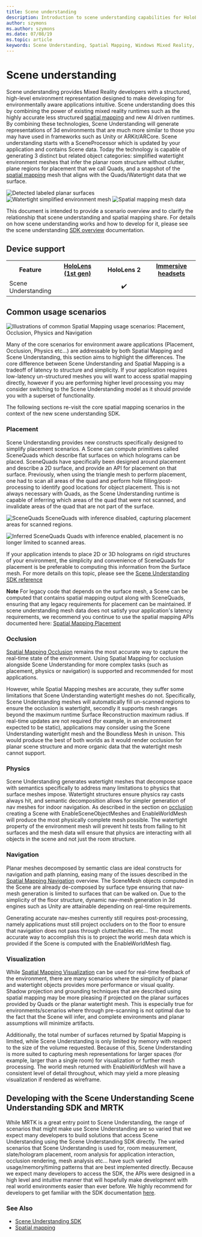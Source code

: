 ```yaml
---
title: Scene understanding
description: Introduction to scene understanding capabilities for HoloLens
author: szymons
ms.author: szymons
ms.date: 07/08/19
ms.topic: article
keywords: Scene Understanding, Spatial Mapping, Windows Mixed Reality, Unity
---
```


# Scene understanding

Scene understanding provides Mixed Reality developers with a structured, high-level environment representation designed to make developing for environmentally aware applications intuitive. Scene understanding does this by combining the power of existing mixed reality runtimes such as the highly accurate less structured [spatial mapping](spatial-mapping.md) and new AI driven runtimes. By combining these technologies, Scene Understanding will generate representations of 3d environments that are much more similar to those you may have used in frameworks such as Unity or ARKit/ARCore. Scene understanding starts with a SceneProcessor which is updated by your application and contains Scene data. Today the technology is capable of generating 3 distinct but related object categories: simplified watertight environment meshes that infer the planar room structure without clutter, plane regions for placement that we call Quads, and a snapshot of the [spatial mapping](spatial-mapping.md) mesh that aligns with the Quads/Watertight data that we surface.

![Detected labeled planar surfaces](images/SUQuads.png)
![Watertight simplified environment mesh](images/SUWatertight.png)
![Spatial mapping mesh data](images/SUBoundless.png)

This document is intended to provide a scenario overview and to clarify the relationship that scene understanding and spatial mapping share. For details on how scene understanding works and how to develop for it, please see the scene understanding [SDK overview](scene-understanding-SDK.md) documentation.

## Device support

<table>
<tr>
<th>Feature</th><th style="width:150px"> <a href="hololens-hardware-details.md">HoloLens (1st gen)</a></th><th style="width:150px">HoloLens 2</th><th style="width:150px"> <a href="immersive-headset-hardware-details.md">Immersive headsets</a></th>
</tr><tr>
<td> Scene Understanding</td><td style="text-align: center;">️</td><td style="text-align: center;"> ✔️</td><td style="text-align: center;"></td>
</tr>
</table>

## Common usage scenarios

![Illustrations of common Spatial Mapping usage scenarios: Placement, Occlusion, Physics and Navigation](images/sm-concepts-1000px.png)

Many of the core scenarios for environment aware applications (Placement, Occlusion, Physics etc...) are addressable by both Spatial Mapping and Scene Understanding, this section aims to highlight the differences. The core difference between Scene Understanding and Spatial Mapping is a tradeoff of latency to structure and simplicity. If your application requires low-latency un-structured meshes you will want to access spatial mapping directly, however if you are performing higher level processing you may consider switching to the Scene Understanding model as it should provide you with a superset of functionality.

 The following sections re-visit the core spatial mapping scenarios in the context of the new scene understanding SDK.

### Placement

Scene Understanding provides new constructs specifically designed to simplify placement scenarios. A Scene can compute primitives called SceneQuads which describe flat surfaces on which holograms can be placed. SceneQuads have specifically been designed around placement and describe a 2D surface, and provide an API for placement on that surface. Previously, when using the triangle mesh to perform placement, one had to scan all areas of the quad and perform hole filling/post-processing to identify good locations for object placement. This is not always necessary with Quads, as the Scene Understanding runtime is capable of inferring which areas of the quad that were not scanned, and invalidate areas of the quad that are not part of the surface.

![SceneQuads](images/SUQuads.png) 
SceneQuads with inference disabled, capturing placement areas for scanned regions.

![Inferred SceneQuads](images/SUWatertight.png) 
Quads with inference enabled, placement is no longer limited to scanned areas.

If your application intends to place 2D or 3D holograms on rigid structures of your environment, the simplicity and convenience of SceneQuads for placement is be preferable to computing this information from the Surface mesh. For more details on this topic, please see the [Scene Understanding SDK reference](scene-understanding-SDK.md)

**Note** For legacy code that depends on the surface mesh, a Scene can be computed that contains spatial mapping output along with SceneQuads, ensuring that any legacy requirements for placement can be maintained. If scene understanding mesh data does not satisfy your application's latency requirements, we recommend you continue to use the spatial mapping APIs documented here: [Spatial Mapping Placement](spatial-mapping.md#Placement)

### Occlusion

[Spatial Mapping Occlusion](spatial-mapping.md#Occlusion) remains the most accurate way to capture the real-time state of the environment. Using Spatial Mapping for occlusion alongside Scene Understanding for more complex tasks (such as placement, physics or navigation) is supported and recommended for most applications.

However, while Spatial Mapping meshes are accurate, they suffer some limitations that Scene Understanding watertight meshes do not. Specifically, Scene Understanding meshes will automatically fill un-scanned regions to ensure the occlusion is watertight, secondly it supports mesh ranges beyond the maximum runtime Surface Reconstruction maximum radius. If real-time updates are not required (for example, in an environment expected to be static), applications may consider using the Scene Understanding watertight mesh and the Boundless Mesh in unison. This would produce the best of both worlds as it would render occlusion for planar scene structure and more organic data that the watertight mesh cannot support.

### Physics

Scene Understanding generates watertight meshes that decompose space with semantics specifically to address many limitations to physics that surface meshes impose. Watertight structures ensure physics ray casts always hit, and semantic decomposition allows for simpler generation of nav meshes for indoor navigation. As described in the section on [occlusion](#Occlusion) creating a Scene with EnableSceneObjectMeshes and EnableWorldMesh will produce the most physically complete mesh possible. The watertight property of the environment mesh will prevent hit tests from failing to hit surfaces and the mesh data will ensure that physics are interacting with all objects in the scene and not just the room structure.

### Navigation

Planar meshes decomposed by semantic class are ideal constructs for navigation and path planning, easing many of the issues described in the [Spatial Mapping Navigation](spatial-mapping.md#Navigation) overview. The SceneMesh objects computed in the Scene are already de-composed by surface type ensuring that nav-mesh generation is limited to surfaces that can be walked on. Due to the simplicity of the floor structure, dynamic nav-mesh generation in 3d engines such as Unity are attainable depending on real-time requirements.

Generating accurate nav-meshes currently still requires post-processing, namely applications must still project occluders on to the floor to ensure that navigation does not pass through clutter/tables etc... The most accurate way to accomplish this is to project the world mesh data which is provided if the Scene is computed with the EnableWorldMesh flag.

### Visualization

While [Spatial Mapping Visualization](spatial-mapping.md#Visualization) can be used for real-time feedback of the environment, there are many scenarios where the simplicity of planar and watertight objects provides more performance or visual quality. Shadow projection and grounding techniques that are described using spatial mapping may be more pleasing if projected on the planar surfaces provided by Quads or the planar watertight mesh. This is especially true for environments/scenarios where through pre-scanning is not optimal due to the fact that the Scene will infer, and complete environments and planar assumptions will minimize artifacts.

Additionally, the total number of surfaces returned by Spatial Mapping is limited, while Scene Understanding is only limited by memory with respect to the size of the volume requested. Because of this, Scene Understanding is more suited to capturing mesh representations for larger spaces (for example, larger than a single room) for visualization or further mesh processing. The world mesh returned with EnableWorldMesh will have a consistent level of detail throughout, which may yield a more pleasing visualization if rendered as wireframe.

## Developing with the Scene Understanding Scene Understanding SDK and MRTK

While MRTK is a great entry point to Scene Understanding, the range of scenarios that might make use Scene Understanding are so varied that we expect many developers to build solutions that access Scene Understanding using the Scene Understanding SDK directly. The varied scenarios that Scene Understanding is used for, room measurement, slate/hologram placement, room analysis for application interaction, occlusion rendering, mesh analysis etc... have such varied usage/memory/timing patterns that are best implemented directly. Because we expect many developers to access the SDK, the APIs were designed in a high level and intuitive manner that will hopefully make development with real world environments easier than ever before. We highly recommend for developers to get familiar with the SDK documentation [here](scene-understanding-SDK.md).

### See Also

* [Scene Understanding SDK](scene-understanding-SDK.md)
* [Spatial mapping](spatial-mapping.md)
